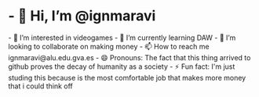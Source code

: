 <h1><b> - 👋 Hi, I’m @ignmaravi</b></h1><p>
<c>- 👀 I’m interested in videogames
- 🌱 I’m currently learning DAW
- 💞️ I’m looking to collaborate on making money
- 📫 How to reach me ignmaravi@alu.edu.gva.es
- 😄 Pronouns: The fact that this thing arrived to github proves the decay of humanity as a society
- ⚡ Fun fact: I'm just studing this because is the most comfortable job that makes more money that i could think off
</c>
<!---
ignmaravi/ignmaravi is a ✨ special ✨ repository because its `README.md` (this file) appears on your GitHub profile.
You can click the Preview link to take a look at your changes.
--->
